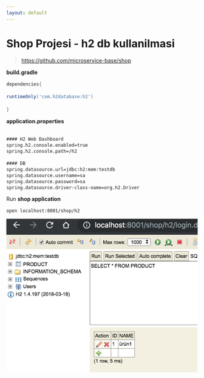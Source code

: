 ```yaml
---
layout: default
---
```

# Shop Projesi - h2 db kullanilmasi

> https://github.com/microservice-base/shop

**build.gradle**

```groovy
dependencies{

runtimeOnly('com.h2database:h2')

}
```

**application.properties**

```

#### H2 Web Dashboard 
spring.h2.console.enabled=true
spring.h2.console.path=/h2

#### DB
spring.datasource.url=jdbc:h2:mem:testdb
spring.datasource.username=sa
spring.datasource.password=sa
spring.datasource.driver-class-name=org.h2.Driver

```


Run **shop application** 

```
open localhost:8001/shop/h2
```

![H2 Console](/images/project-shop-h2-db.png)


